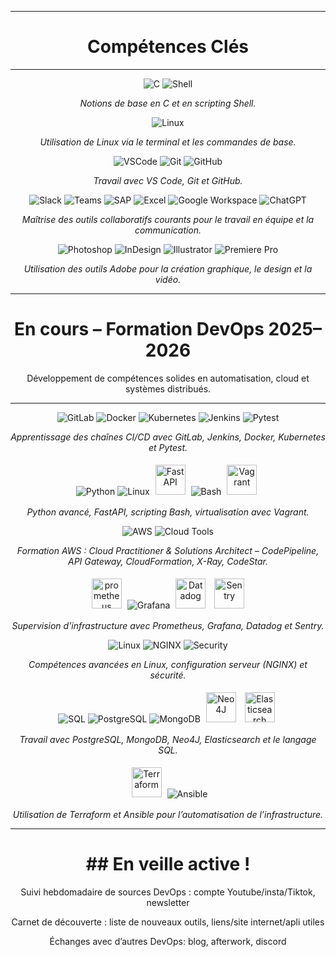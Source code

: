 
---

<h1 align="center">Compétences Clés</h1>

---

<p align="center">
  <img src="https://img.icons8.com/color/48/000000/c-programming.png" alt="C"/>
  <img src="https://img.icons8.com/fluency/48/bash.png" alt="Shell"/>
</p>
<p align="center"><i>Notions de base en C et en scripting Shell.</i></p>




<p align="center">
  <img src="https://img.icons8.com/ios-filled/50/linux.png" alt="Linux"/>
</p>
<p align="center"><i>Utilisation de Linux via le terminal et les commandes de base.</i></p>




<p align="center">
  <img src="https://img.icons8.com/fluency/48/000000/visual-studio-code-2019.png" alt="VSCode"/>
  <img src="https://img.icons8.com/color/48/git.png" alt="Git"/>
  <img src="https://img.icons8.com/ios-glyphs/48/github.png" alt="GitHub"/>
</p>
<p align="center"><i>Travail avec VS Code, Git et GitHub.</i></p>




<p align="center">
  <img src="https://img.icons8.com/color/48/slack-new.png" alt="Slack"/>
  <img src="https://img.icons8.com/color/48/microsoft-teams.png" alt="Teams"/>
  <img src="https://img.icons8.com/color/48/sap.png" alt="SAP"/>
  <img src="https://img.icons8.com/color/48/microsoft-excel-2019--v1.png" alt="Excel"/>
  <img src="https://img.icons8.com/color/48/google-logo.png" alt="Google Workspace"/>
  <img src="https://img.icons8.com/ios-filled/50/chatgpt.png" alt="ChatGPT"/>
</p>
<p align="center"><i>Maîtrise des outils collaboratifs courants pour le travail en équipe et la communication.</i></p>




<p align="center">
  <img src="https://img.icons8.com/color/48/adobe-photoshop--v1.png" alt="Photoshop"/>
  <img src="https://img.icons8.com/color/48/adobe-indesign.png" alt="InDesign"/>
  <img src="https://img.icons8.com/color/48/adobe-illustrator.png" alt="Illustrator"/>
  <img src="https://img.icons8.com/color/48/adobe-premiere-pro.png" alt="Premiere Pro"/>
</p>
<p align="center"><i>Utilisation des outils Adobe pour la création graphique, le design et la vidéo.</i></p>



---

<h1 align="center"> En cours – Formation DevOps 2025–2026</h1>
<p align="center"> Développement de compétences solides en automatisation, cloud et systèmes distribués.</p>

---


<p align="center">
  <img src="https://img.icons8.com/color/48/gitlab.png" alt="GitLab"/>
  <img src="https://img.icons8.com/color/48/docker.png" alt="Docker"/>
  <img src="https://img.icons8.com/color/48/kubernetes.png" alt="Kubernetes"/>
  <img src="https://img.icons8.com/color/48/jenkins.png" alt="Jenkins"/>
  <img src="https://img.icons8.com/ios-filled/50/python.png" alt="Pytest"/>
</p>
<p align="center"><i>Apprentissage des chaînes CI/CD avec GitLab, Jenkins, Docker, Kubernetes et Pytest.</i></p>




<p align="center">
  <img src="https://img.icons8.com/color/48/python--v1.png" alt="Python"/>
  <img src="https://img.icons8.com/ios/48/linux.png" alt="Linux"/>
  <img src="https://www.cdnlogo.com/logos/f/59/fastapi.svg" alt="FastAPI" width="48" height="48" style="object-fit: contain; margin: 5px;"/>
  <img src="https://img.icons8.com/fluency/48/bash.png" alt="Bash"/>
  <img src="https://images.seeklogo.com/logo-png/31/1/vagrant-logo-png_seeklogo-314279.png" alt="Vagrant" width="48" height="48" style="object-fit: contain; margin: 5px;" />
</p>
<p align="center"><i>Python avancé, FastAPI, scripting Bash, virtualisation avec Vagrant.</i></p>




<p align="center">
  <img src="https://img.icons8.com/color/48/amazon-web-services.png" alt="AWS"/>
  <img src="https://img.icons8.com/ios-filled/48/cloud.png" alt="Cloud Tools"/>
</p>
<p align="center"><i>Formation AWS : Cloud Practitioner & Solutions Architect – CodePipeline, API Gateway, CloudFormation, X-Ray, CodeStar.</i></p>




<p align="center">
  <img src="https://encrypted-tbn0.gstatic.com/images?q=tbn:ANd9GcTjDWOUUW8m3sTPB4OFNxDm3weHS1Y0ScE3cA&s" alt="prometheus" width="48" height="48" style="object-fit: contain; margin: 5px;" />
  <img src="https://img.icons8.com/color/48/grafana.png" alt="Grafana"/>
  <img src="https://companieslogo.com/img/orig/DDOG-60ca9565.png?t=1720244491" alt="Datadog" width="48" height="48" style="object-fit: contain; margin: 5px;" />
  <img src="https://cdn.freebiesupply.com/logos/large/2x/sentry-3-logo-png-transparent.png" alt="Sentry" width="48" height="48" style="object-fit: contain; margin: 5px;" />
</p>
<p align="center"><i>Supervision d’infrastructure avec Prometheus, Grafana, Datadog et Sentry.</i></p>




<p align="center">
  <img src="https://img.icons8.com/ios-filled/48/linux.png" alt="Linux"/>
  <img src="https://img.icons8.com/color/48/nginx.png" alt="NGINX"/>
  <img src="https://img.icons8.com/ios-filled/48/security-checked.png" alt="Security"/>
</p>
<p align="center"><i>Compétences avancées en Linux, configuration serveur (NGINX) et sécurité.</i></p>




<p align="center">
  <img src="https://img.icons8.com/color/48/sql.png" alt="SQL"/>
  <img src="https://img.icons8.com/color/48/postgreesql.png" alt="PostgreSQL"/>
  <img src="https://img.icons8.com/color/48/mongodb.png" alt="MongoDB"/>
  <img src="https://media.licdn.com/dms/image/v2/D4D0BAQG6P9i9HARJvw/company-logo_200_200/company-logo_200_200/0/1697806384366/neo4j_logo?e=2147483647&v=beta&t=-q9174RSLNkmm6NnIm-9zFq7U0JgP0StPPLIvd_Mr6E" alt="Neo4J" width="48" height="48" style="object-fit: contain; margin: 5px;" />
  <img src="https://encrypted-tbn0.gstatic.com/images?q=tbn:ANd9GcT1Nuq-iNHEa3SWMaPOfoxPOhAM9WpuI9YDfg&s" alt="Elasticsearch" width="48" height="48" style="object-fit: contain; margin: 5px;" />
</p>
<p align="center"><i>Travail avec PostgreSQL, MongoDB, Neo4J, Elasticsearch et le langage SQL.</i></p>




<p align="center">
  <img src="https://static-00.iconduck.com/assets.00/terraform-icon-1803x2048-hodrzd3t.png" alt="Terraform" width="48" height="48" style="object-fit: contain; margin: 5px;" />
  <img src="https://img.icons8.com/color/48/ansible.png" alt="Ansible"/>
</p>
<p align="center"><i>Utilisation de Terraform et Ansible pour l’automatisation de l’infrastructure.</i></p>


---

<h1 align="center"> ## En veille active ! </h1>
<p align="center"> Suivi hebdomadaire de sources DevOps : compte Youtube/insta/Tiktok, newsletter </p>
<p align="center"> Carnet de découverte : liste de nouveaux outils, liens/site internet/apli utiles </p>
<p align="center"> Échanges avec d’autres DevOps: blog, afterwork, discord </p>

